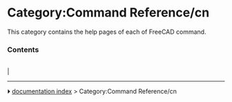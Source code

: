 # Category:Command Reference/cn
This category contains the help pages of each of FreeCAD command.

### Contents

|     |     |     |
| --- | --- | --- |
|



---
⏵ [documentation index](../README.md) > Category:Command Reference/cn
